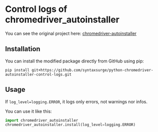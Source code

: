 # Control logs of chromedriver_autoinstaller

You can see the original project here:
[chromedriver-autoinstaller](https://pypi.org/project/chromedriver-autoinstaller/)

## Installation

You can install the modified package directly from GitHub using pip:

```
pip install git+https://github.com/syntaxsurge/python-chromedriver-autoinstaller-control-logs.git
```

## Usage

If `log_level=logging.ERROR`, it logs only errors, not warnings nor infos.

You can use it like this:

```python
import chromedriver_autoinstaller
chromedriver_autoinstaller.install(log_level=logging.ERROR)
```
